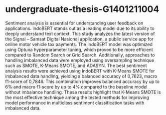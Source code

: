 # undergraduate-thesis-G1401211004

Sentiment analysis is essential for understanding user feedback on applications. IndoBERT stands out as a leading model due to its ability to deeply understand text context. This study analyzes the latest version of the Signal – Samsat Digital Nasional application, a public service app for online motor vehicle tax payments. The IndoBERT model was optimized using Optuna hyperparameter tuning, which proved to be more efficient compared to Random Search or Grid Search. Additionally, approaches to handling imbalanced data were employed using oversampling technique such as SMOTE, K-Means SMOTE, and ADASYN. The best sentiment analysis results were achieved using IndoBERT with K-Means SMOTE for imbalanced data handling, yielding a balanced accuracy of 0,7623, macro f1-score of 0,7846. This combination improves balanced accuracy by up to 6% and macro f1-score by up to 4% compared to the baseline model without imbalance handling. These results highlight that K-Means SMOTE is the most effective technique among the tested methods for improving model performance in multiclass sentiment classification tasks with imbalanced data. 
